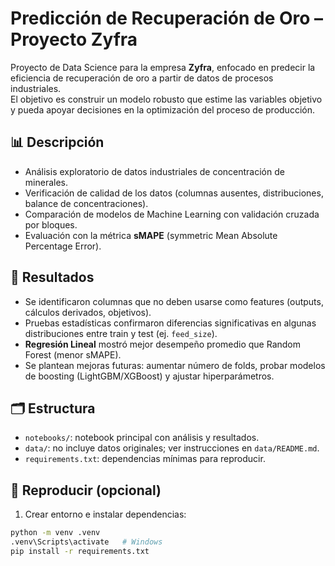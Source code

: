 # Predicción de Recuperación de Oro – Proyecto Zyfra

Proyecto de Data Science para la empresa **Zyfra**, enfocado en predecir la eficiencia de recuperación de oro a partir de datos de procesos industriales.  
El objetivo es construir un modelo robusto que estime las variables objetivo y pueda apoyar decisiones en la optimización del proceso de producción.

## 📊 Descripción
- Análisis exploratorio de datos industriales de concentración de minerales.  
- Verificación de calidad de los datos (columnas ausentes, distribuciones, balance de concentraciones).  
- Comparación de modelos de Machine Learning con validación cruzada por bloques.  
- Evaluación con la métrica **sMAPE** (symmetric Mean Absolute Percentage Error).  

## 🧪 Resultados
- Se identificaron columnas que no deben usarse como features (outputs, cálculos derivados, objetivos).  
- Pruebas estadísticas confirmaron diferencias significativas en algunas distribuciones entre train y test (ej. `feed_size`).  
- **Regresión Lineal** mostró mejor desempeño promedio que Random Forest (menor sMAPE).  
- Se plantean mejoras futuras: aumentar número de folds, probar modelos de boosting (LightGBM/XGBoost) y ajustar hiperparámetros.  

## 🗂 Estructura
- `notebooks/`: notebook principal con análisis y resultados.  
- `data/`: no incluye datos originales; ver instrucciones en `data/README.md`.  
- `requirements.txt`: dependencias mínimas para reproducir.  

## 🔁 Reproducir (opcional)
1. Crear entorno e instalar dependencias:
```bash
python -m venv .venv
.venv\Scripts\activate   # Windows
pip install -r requirements.txt
